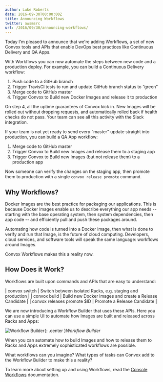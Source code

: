```yaml
---
author: Luke Roberts
date: 2016-09-30T00:00:00Z
title: Announcing Workflows
twitter: awsmsrc
url: /2016/09/30/announcing-workflows/
---
```


Today I'm pleased to announce that we're adding Workflows, a set of new Convox tools and APIs that enable DevOps best practices like Continuous Delivery and QA Apps.

With Workflows you can now automate the steps between new code and a production deploy. For example, you can build a Continuous Delivery workflow:

1. Push code to a GitHub branch
2. Trigger TravisCI tests to run and update GitHub branch status to “green”
3. Merge code to GitHub master
4. Trigger Convox to Build new Docker Images and release it to production

<!--more-->

On step 4, all the uptime guarantees of Convox kick in. New Images will be rolled out without dropping requests, and automatically rolled back if health checks do not pass. Your team can see all this activity with the Slack integration.

If your team is not yet ready to send every “master” update straight into production, you can build a QA App workflow:

1. Merge code to GitHub master
2. Trigger Convox to Build new Images and release them to a staging app
3. Trigger Convox to Build new Images (but not release them) to a production app

Now someone can verify the changes on the staging app, then promote them to production with a single `convox release promote` command.

## Why Workflows?

Docker Images are the best practice for packaging our applications. This is because Docker Images enable us to describe everything our app needs -- starting with the base operating system, then system dependencies, then app code -- and efficiently pull and push these packages around.

Automating how code is turned into a Docker Image, then what is done to verify and run that Image, is the future of cloud computing. Developers, cloud services, and software tools will speak the same language: workflows around Images.

Convox Workflows makes this a reality now.

## How Does it Work?

Workflows are built upon commands and APIs that are easy to understand:

| convox switch               | Switch between isolated Racks, e.g. staging and production |
| convox build                | Build new Docker Images and create a Release Candidate     |
| convox releases promote $ID | Promote a Release Candidate                                |

We are now introducing a Workflow Builder that uses these APIs. Here you can use a simple UI to automate how Images are built and released across Racks and Apps:

![Workflow Builder](/assets/images/workflow-builder.png){: .center }*Workflow Builder*

When you can automate how to build Images and how to release them to Racks and Apps extremely sophisticated workflows are possible.

What workflows can you imagine? What types of tasks can Convox add to the Workflow Builder to make this a reality?

To learn more about setting up and using Workflows, read the [Console Workflows](https://convox.com/docs/workflows/) documentation.